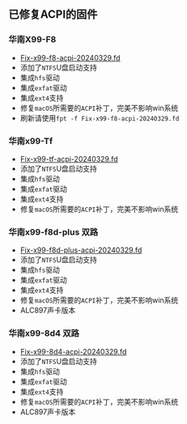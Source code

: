 ## 已修复ACPI的固件
### 华南X99-F8
- [Fix-x99-f8-acpi-20240329.fd](./Fix-x99-f8-acpi-20240329.fd) 
- 添加了`NTFS`U盘启动支持
- 集成`hfs`驱动
- 集成`exfat`驱动
- 集成`ext4`支持
- 修复`macOS`所需要的`ACPI`补丁，完美不影响win系统
- 刷新请使用`fpt -f Fix-x99-f8-acpi-20240329.fd`
### 华南x99-Tf
- [Fix-x99-tf-acpi-20240329.fd](./Fix-x99-tf-acpi-20240329.fd) 
- 添加了`NTFS`U盘启动支持
- 集成`hfs`驱动
- 集成`exfat`驱动
- 集成`ext4`支持
- 修复`macOS`所需要的`ACPI`补丁，完美不影响win系统
### 华南x99-f8d-plus 双路
- [Fix-x99-f8d-plus-acpi-20240329.fd](./Fix-x99-f8d-plus-acpi-20240329.fd) 
- 添加了`NTFS`U盘启动支持
- 集成`hfs`驱动
- 集成`exfat`驱动
- 集成`ext4`支持
- 修复`macOS`所需要的`ACPI`补丁，完美不影响win系统
- ALC897声卡版本
### 华南x99-8d4 双路
- [Fix-x99-8d4-acpi-20240329.fd](./Fix-x99-8d4-acpi-20240329.fd)
- 添加了`NTFS`U盘启动支持
- 集成`hfs`驱动
- 集成`exfat`驱动
- 集成`ext4`支持
- 修复`macOS`所需要的`ACPI`补丁，完美不影响win系统
- ALC897声卡版本
